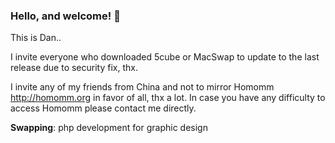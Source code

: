 ### Hello, and welcome! 👋
This is Dan..  

I invite everyone who downloaded 5cube or MacSwap to update to the last release due to security fix, thx.

I invite any of my friends from China and not to mirror Homomm http://homomm.org in favor of all, thx a lot. In case you have any difficulty to access Homomm please contact me directly.

<b>Swapping</b>: php development for graphic design


   

